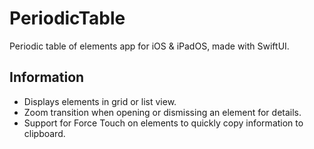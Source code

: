 # PeriodicTable
Periodic table of elements app for iOS & iPadOS, made with SwiftUI.

## Information
- Displays elements in grid or list view.
- Zoom transition when opening or dismissing an element for details.
- Support for Force Touch on elements to quickly copy information to clipboard.
